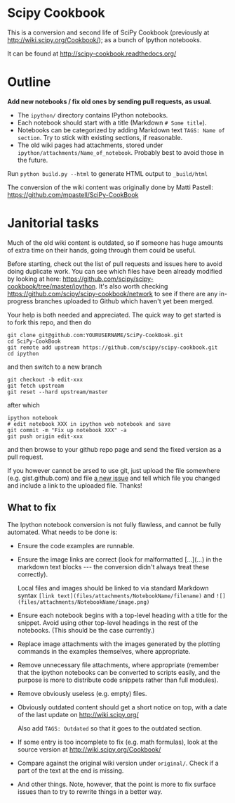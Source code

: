 Scipy Cookbook
==============

This is a conversion and second life of SciPy Cookbook (previously at
http://wiki.scipy.org/Cookbook/); as a bunch of Ipython notebooks. 

It can be found at http://scipy-cookbook.readthedocs.org/

Outline
=======

**Add new notebooks / fix old ones by sending pull requests, as usual.**

* The ``ipython/`` directory contains IPython notebooks.
* Each notebook should start with a title (Markdown ``# Some title``).
* Notebooks can be categorized by adding Markdown text ``TAGS: Name of section``.
  Try to stick with existing sections, if reasonable.
* The old wiki pages had attachments, stored under ``ipython/attachments/Name_of_notebook``.
  Probably best to avoid those in the future.

Run ``python build.py --html`` to generate HTML output to ``_build/html``

The conversion of the wiki content was originally done by Matti Pastell:
https://github.com/mpastell/SciPy-CookBook

Janitorial tasks
================

Much of the old wiki content is outdated, so if someone has huge amounts
of extra time on their hands, going through them could be useful.

Before starting, check out the list of pull requests and issues here to avoid
doing duplicate work. You can see which files have been already modified by
looking at here: https://github.com/scipy/scipy-cookbook/tree/master/ipython. It's 
also worth checking https://github.com/scipy/scipy-cookbook/network to see if 
there are any in-progress branches uploaded to Github which haven't yet been 
merged.

Your help is both needed and appreciated. The quick way to get started is to
fork this repo, and then do

    git clone git@github.com:YOURUSERNAME/SciPy-CookBook.git
    cd SciPy-CookBook
    git remote add upstream https://github.com/scipy/scipy-cookbook.git
    cd ipython

and then switch to a new branch

    git checkout -b edit-xxx
    git fetch upstream
    git reset --hard upstream/master

after which

    ipython notebook
    # edit notebook XXX in ipython web notebook and save
    git commit -m "Fix up notebook XXX" -a
    git push origin edit-xxx

and then browse to your github repo page and send the fixed version as a pull
request.

If you however cannot be arsed to use git, just upload the file somewhere (e.g.
gist.github.com) and file [a new
issue](https://github.com/scipy/scipy-cookbook/issues) and tell which file you
changed and include a link to the uploaded file. Thanks!

What to fix
-----------

The Ipython notebook conversion is not fully flawless, and cannot be fully
automated. What needs to be done is:

- Ensure the code examples are runnable.

- Ensure the image links are correct (look for malformatted \[...\]\(...\) in
  the markdown text blocks --- the conversion didn't always treat these
  correctly).

  Local files and images should be linked to via standard Markdown syntax
  `[link text](files/attachments/NotebookName/filename)` and
  `![](files/attachments/NotebookName/image.png)`

- Ensure each notebook begins with a top-level heading with a title for the
  snippet.  Avoid using other top-level headings in the rest of the notebooks.
  (This should be the case currently.)

- Replace image attachments with the images generated by the plotting commands
  in the examples themselves, where appropriate.

- Remove unnecessary file attachments, where appropriate (remember that the
  ipython notebooks can be converted to scripts easily, and the purpose is more
  to distribute code snippets rather than full modules).

- Remove obviously useless (e.g. empty) files.

- Obviously outdated content should get a short notice on top, with a date
  of the last update on http://wiki.scipy.org/

  Also add ``TAGS: Outdated`` so that it goes to the outdated section.

- If some entry is too incomplete to fix (e.g. math formulas), look at the
  source version at http://wiki.scipy.org/Cookbook/

- Compare against the original wiki version under `original/`. Check if a part of the
  text at the end is missing.

- And other things. Note, however, that the point is more to fix surface issues
  than to try to rewrite things in a better way.

